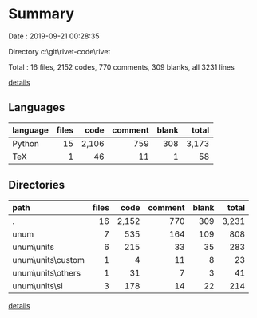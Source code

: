 # Summary

Date : 2019-09-21 00:28:35

Directory c:\git\rivet-code\rivet

Total : 16 files,  2152 codes, 770 comments, 309 blanks, all 3231 lines

[details](details.md)

## Languages
| language | files | code | comment | blank | total |
| :--- | ---: | ---: | ---: | ---: | ---: |
| Python | 15 | 2,106 | 759 | 308 | 3,173 |
| TeX | 1 | 46 | 11 | 1 | 58 |

## Directories
| path | files | code | comment | blank | total |
| :--- | ---: | ---: | ---: | ---: | ---: |
| . | 16 | 2,152 | 770 | 309 | 3,231 |
| unum | 7 | 535 | 164 | 109 | 808 |
| unum\units | 6 | 215 | 33 | 35 | 283 |
| unum\units\custom | 1 | 4 | 11 | 8 | 23 |
| unum\units\others | 1 | 31 | 7 | 3 | 41 |
| unum\units\si | 3 | 178 | 14 | 22 | 214 |

[details](details.md)